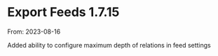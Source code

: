 # Export Feeds 1.7.15
From: 2023-08-16

Added ability to configure maximum depth of relations in feed settings 